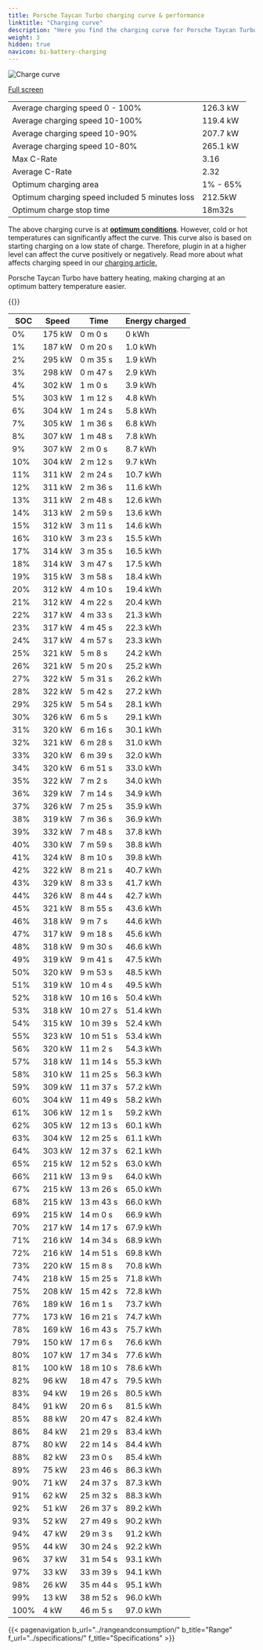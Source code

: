 ```yaml
---
title: Porsche Taycan Turbo charging curve & performance
linktitle: "Charging curve"
description: "Here you find the charging curve for Porsche Taycan Turbo."
weight: 3
hidden: true
navicon: bi-battery-charging
---
```

<!-- markdownlint-disable MD033 -->
<img src="/images/models/porsche/taycan/taycan_turbo/chargingcurve.svg" alt="Charge curve" class="img-fluid">

[Full screen](/images/models/porsche/taycan/taycan_turbo/chargingcurve.svg)


<table class="table table-striped border">
<tbody>
<tr>
<td>Average charging speed 0 - 100%</td><td>126.3 kW</td>
</tr>
<tr>
<td>Average charging speed 10-100%</td><td>119.4 kW</td>
</tr>
<tr>
<td>Average charging speed 10-90%</td><td>207.7 kW</td>
</tr>
<tr>
<td>Average charging speed 10-80%</td><td>265.1 kW</td>
</tr>
<tr>
<td>Max C-Rate</td><td>3.16</td>
</tr>
<tr>
<td>Average C-Rate</td><td>2.32</td>
</tr>
<tr>
<td>Optimum charging area</td><td>1% - 65%</td>
</tr>
<tr>
<td>Optimum charging speed included 5 minutes loss</td><td>212.5kW</td>
</tr>
<tr>
<td>Optimum charge stop time</td><td>18m32s</td>
</tr>
</tbody>
</table>


The above charging curve is at **[optimum conditions](../../../../../technology/battery/charging/#temperature)**. However, cold or hot temperatures can significantly affect the curve. This curve also is based on starting charging on a low state of charge. Therefore, plugin in at a higher level can affect the curve positively or negatively. Read more about what affects charging speed in our [charging article.](../../../../../technology/battery/charging/)


Porsche Taycan Turbo have battery heating, making charging at an optimum battery temperature easier.


{{<evkxdisplayaddarticle />}}
<table class="table table-striped border">
<thead>
<tr><th>SOC</th><th>Speed</th><th>Time</th><th>Energy charged</th></tr>
</thead>
<tbody>
<tr>
<td>0%</td><td>175 kW</td><td> 0 m 0 s </td><td>0 kWh </td>
</tr>
<tr>
<td>1%</td><td>187 kW</td><td> 0 m 20 s </td><td>1.0 kWh </td>
</tr>
<tr>
<td>2%</td><td>295 kW</td><td> 0 m 35 s </td><td>1.9 kWh </td>
</tr>
<tr>
<td>3%</td><td>298 kW</td><td> 0 m 47 s </td><td>2.9 kWh </td>
</tr>
<tr>
<td>4%</td><td>302 kW</td><td> 1 m 0 s </td><td>3.9 kWh </td>
</tr>
<tr>
<td>5%</td><td>303 kW</td><td> 1 m 12 s </td><td>4.8 kWh </td>
</tr>
<tr>
<td>6%</td><td>304 kW</td><td> 1 m 24 s </td><td>5.8 kWh </td>
</tr>
<tr>
<td>7%</td><td>305 kW</td><td> 1 m 36 s </td><td>6.8 kWh </td>
</tr>
<tr>
<td>8%</td><td>307 kW</td><td> 1 m 48 s </td><td>7.8 kWh </td>
</tr>
<tr>
<td>9%</td><td>307 kW</td><td> 2 m 0 s </td><td>8.7 kWh </td>
</tr>
<tr>
<td>10%</td><td>304 kW</td><td> 2 m 12 s </td><td>9.7 kWh </td>
</tr>
<tr>
<td>11%</td><td>311 kW</td><td> 2 m 24 s </td><td>10.7 kWh </td>
</tr>
<tr>
<td>12%</td><td>311 kW</td><td> 2 m 36 s </td><td>11.6 kWh </td>
</tr>
<tr>
<td>13%</td><td>311 kW</td><td> 2 m 48 s </td><td>12.6 kWh </td>
</tr>
<tr>
<td>14%</td><td>313 kW</td><td> 2 m 59 s </td><td>13.6 kWh </td>
</tr>
<tr>
<td>15%</td><td>312 kW</td><td> 3 m 11 s </td><td>14.6 kWh </td>
</tr>
<tr>
<td>16%</td><td>310 kW</td><td> 3 m 23 s </td><td>15.5 kWh </td>
</tr>
<tr>
<td>17%</td><td>314 kW</td><td> 3 m 35 s </td><td>16.5 kWh </td>
</tr>
<tr>
<td>18%</td><td>314 kW</td><td> 3 m 47 s </td><td>17.5 kWh </td>
</tr>
<tr>
<td>19%</td><td>315 kW</td><td> 3 m 58 s </td><td>18.4 kWh </td>
</tr>
<tr>
<td>20%</td><td>312 kW</td><td> 4 m 10 s </td><td>19.4 kWh </td>
</tr>
<tr>
<td>21%</td><td>312 kW</td><td> 4 m 22 s </td><td>20.4 kWh </td>
</tr>
<tr>
<td>22%</td><td>317 kW</td><td> 4 m 33 s </td><td>21.3 kWh </td>
</tr>
<tr>
<td>23%</td><td>317 kW</td><td> 4 m 45 s </td><td>22.3 kWh </td>
</tr>
<tr>
<td>24%</td><td>317 kW</td><td> 4 m 57 s </td><td>23.3 kWh </td>
</tr>
<tr>
<td>25%</td><td>321 kW</td><td> 5 m 8 s </td><td>24.2 kWh </td>
</tr>
<tr>
<td>26%</td><td>321 kW</td><td> 5 m 20 s </td><td>25.2 kWh </td>
</tr>
<tr>
<td>27%</td><td>322 kW</td><td> 5 m 31 s </td><td>26.2 kWh </td>
</tr>
<tr>
<td>28%</td><td>322 kW</td><td> 5 m 42 s </td><td>27.2 kWh </td>
</tr>
<tr>
<td>29%</td><td>325 kW</td><td> 5 m 54 s </td><td>28.1 kWh </td>
</tr>
<tr>
<td>30%</td><td>326 kW</td><td> 6 m 5 s </td><td>29.1 kWh </td>
</tr>
<tr>
<td>31%</td><td>320 kW</td><td> 6 m 16 s </td><td>30.1 kWh </td>
</tr>
<tr>
<td>32%</td><td>321 kW</td><td> 6 m 28 s </td><td>31.0 kWh </td>
</tr>
<tr>
<td>33%</td><td>320 kW</td><td> 6 m 39 s </td><td>32.0 kWh </td>
</tr>
<tr>
<td>34%</td><td>320 kW</td><td> 6 m 51 s </td><td>33.0 kWh </td>
</tr>
<tr>
<td>35%</td><td>322 kW</td><td> 7 m 2 s </td><td>34.0 kWh </td>
</tr>
<tr>
<td>36%</td><td>329 kW</td><td> 7 m 14 s </td><td>34.9 kWh </td>
</tr>
<tr>
<td>37%</td><td>326 kW</td><td> 7 m 25 s </td><td>35.9 kWh </td>
</tr>
<tr>
<td>38%</td><td>319 kW</td><td> 7 m 36 s </td><td>36.9 kWh </td>
</tr>
<tr>
<td>39%</td><td>332 kW</td><td> 7 m 48 s </td><td>37.8 kWh </td>
</tr>
<tr>
<td>40%</td><td>330 kW</td><td> 7 m 59 s </td><td>38.8 kWh </td>
</tr>
<tr>
<td>41%</td><td>324 kW</td><td> 8 m 10 s </td><td>39.8 kWh </td>
</tr>
<tr>
<td>42%</td><td>322 kW</td><td> 8 m 21 s </td><td>40.7 kWh </td>
</tr>
<tr>
<td>43%</td><td>329 kW</td><td> 8 m 33 s </td><td>41.7 kWh </td>
</tr>
<tr>
<td>44%</td><td>326 kW</td><td> 8 m 44 s </td><td>42.7 kWh </td>
</tr>
<tr>
<td>45%</td><td>321 kW</td><td> 8 m 55 s </td><td>43.6 kWh </td>
</tr>
<tr>
<td>46%</td><td>318 kW</td><td> 9 m 7 s </td><td>44.6 kWh </td>
</tr>
<tr>
<td>47%</td><td>317 kW</td><td> 9 m 18 s </td><td>45.6 kWh </td>
</tr>
<tr>
<td>48%</td><td>318 kW</td><td> 9 m 30 s </td><td>46.6 kWh </td>
</tr>
<tr>
<td>49%</td><td>319 kW</td><td> 9 m 41 s </td><td>47.5 kWh </td>
</tr>
<tr>
<td>50%</td><td>320 kW</td><td> 9 m 53 s </td><td>48.5 kWh </td>
</tr>
<tr>
<td>51%</td><td>319 kW</td><td> 10 m 4 s </td><td>49.5 kWh </td>
</tr>
<tr>
<td>52%</td><td>318 kW</td><td> 10 m 16 s </td><td>50.4 kWh </td>
</tr>
<tr>
<td>53%</td><td>318 kW</td><td> 10 m 27 s </td><td>51.4 kWh </td>
</tr>
<tr>
<td>54%</td><td>315 kW</td><td> 10 m 39 s </td><td>52.4 kWh </td>
</tr>
<tr>
<td>55%</td><td>323 kW</td><td> 10 m 51 s </td><td>53.4 kWh </td>
</tr>
<tr>
<td>56%</td><td>320 kW</td><td> 11 m 2 s </td><td>54.3 kWh </td>
</tr>
<tr>
<td>57%</td><td>318 kW</td><td> 11 m 14 s </td><td>55.3 kWh </td>
</tr>
<tr>
<td>58%</td><td>310 kW</td><td> 11 m 25 s </td><td>56.3 kWh </td>
</tr>
<tr>
<td>59%</td><td>309 kW</td><td> 11 m 37 s </td><td>57.2 kWh </td>
</tr>
<tr>
<td>60%</td><td>304 kW</td><td> 11 m 49 s </td><td>58.2 kWh </td>
</tr>
<tr>
<td>61%</td><td>306 kW</td><td> 12 m 1 s </td><td>59.2 kWh </td>
</tr>
<tr>
<td>62%</td><td>305 kW</td><td> 12 m 13 s </td><td>60.1 kWh </td>
</tr>
<tr>
<td>63%</td><td>304 kW</td><td> 12 m 25 s </td><td>61.1 kWh </td>
</tr>
<tr>
<td>64%</td><td>303 kW</td><td> 12 m 37 s </td><td>62.1 kWh </td>
</tr>
<tr>
<td>65%</td><td>215 kW</td><td> 12 m 52 s </td><td>63.0 kWh </td>
</tr>
<tr>
<td>66%</td><td>211 kW</td><td> 13 m 9 s </td><td>64.0 kWh </td>
</tr>
<tr>
<td>67%</td><td>215 kW</td><td> 13 m 26 s </td><td>65.0 kWh </td>
</tr>
<tr>
<td>68%</td><td>215 kW</td><td> 13 m 43 s </td><td>66.0 kWh </td>
</tr>
<tr>
<td>69%</td><td>215 kW</td><td> 14 m 0 s </td><td>66.9 kWh </td>
</tr>
<tr>
<td>70%</td><td>217 kW</td><td> 14 m 17 s </td><td>67.9 kWh </td>
</tr>
<tr>
<td>71%</td><td>216 kW</td><td> 14 m 34 s </td><td>68.9 kWh </td>
</tr>
<tr>
<td>72%</td><td>216 kW</td><td> 14 m 51 s </td><td>69.8 kWh </td>
</tr>
<tr>
<td>73%</td><td>220 kW</td><td> 15 m 8 s </td><td>70.8 kWh </td>
</tr>
<tr>
<td>74%</td><td>218 kW</td><td> 15 m 25 s </td><td>71.8 kWh </td>
</tr>
<tr>
<td>75%</td><td>208 kW</td><td> 15 m 42 s </td><td>72.8 kWh </td>
</tr>
<tr>
<td>76%</td><td>189 kW</td><td> 16 m 1 s </td><td>73.7 kWh </td>
</tr>
<tr>
<td>77%</td><td>173 kW</td><td> 16 m 21 s </td><td>74.7 kWh </td>
</tr>
<tr>
<td>78%</td><td>169 kW</td><td> 16 m 43 s </td><td>75.7 kWh </td>
</tr>
<tr>
<td>79%</td><td>150 kW</td><td> 17 m 6 s </td><td>76.6 kWh </td>
</tr>
<tr>
<td>80%</td><td>107 kW</td><td> 17 m 34 s </td><td>77.6 kWh </td>
</tr>
<tr>
<td>81%</td><td>100 kW</td><td> 18 m 10 s </td><td>78.6 kWh </td>
</tr>
<tr>
<td>82%</td><td>96 kW</td><td> 18 m 47 s </td><td>79.5 kWh </td>
</tr>
<tr>
<td>83%</td><td>94 kW</td><td> 19 m 26 s </td><td>80.5 kWh </td>
</tr>
<tr>
<td>84%</td><td>91 kW</td><td> 20 m 6 s </td><td>81.5 kWh </td>
</tr>
<tr>
<td>85%</td><td>88 kW</td><td> 20 m 47 s </td><td>82.4 kWh </td>
</tr>
<tr>
<td>86%</td><td>84 kW</td><td> 21 m 29 s </td><td>83.4 kWh </td>
</tr>
<tr>
<td>87%</td><td>80 kW</td><td> 22 m 14 s </td><td>84.4 kWh </td>
</tr>
<tr>
<td>88%</td><td>82 kW</td><td> 23 m 0 s </td><td>85.4 kWh </td>
</tr>
<tr>
<td>89%</td><td>75 kW</td><td> 23 m 46 s </td><td>86.3 kWh </td>
</tr>
<tr>
<td>90%</td><td>71 kW</td><td> 24 m 37 s </td><td>87.3 kWh </td>
</tr>
<tr>
<td>91%</td><td>62 kW</td><td> 25 m 32 s </td><td>88.3 kWh </td>
</tr>
<tr>
<td>92%</td><td>51 kW</td><td> 26 m 37 s </td><td>89.2 kWh </td>
</tr>
<tr>
<td>93%</td><td>52 kW</td><td> 27 m 49 s </td><td>90.2 kWh </td>
</tr>
<tr>
<td>94%</td><td>47 kW</td><td> 29 m 3 s </td><td>91.2 kWh </td>
</tr>
<tr>
<td>95%</td><td>44 kW</td><td> 30 m 24 s </td><td>92.2 kWh </td>
</tr>
<tr>
<td>96%</td><td>37 kW</td><td> 31 m 54 s </td><td>93.1 kWh </td>
</tr>
<tr>
<td>97%</td><td>33 kW</td><td> 33 m 39 s </td><td>94.1 kWh </td>
</tr>
<tr>
<td>98%</td><td>26 kW</td><td> 35 m 44 s </td><td>95.1 kWh </td>
</tr>
<tr>
<td>99%</td><td>13 kW</td><td> 38 m 52 s </td><td>96.0 kWh </td>
</tr>
<tr>
<td>100%</td><td>4 kW</td><td> 46 m 5 s </td><td>97.0 kWh </td>
</tr>
</tbody>
</table>


{{< pagenavigation b_url="../rangeandconsumption/" b_title="Range" f_url="../specifications/" f_title="Specifications" >}}
